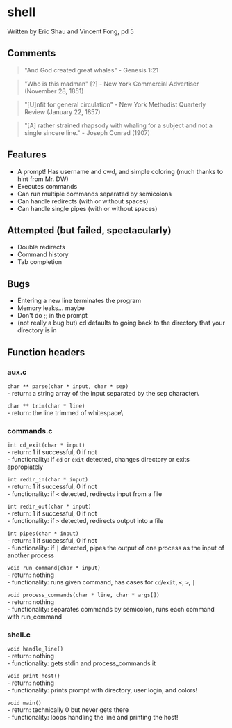 # shell
Written by Eric Shau and Vincent Fong, pd 5

## Comments

> "And God created great whales" - Genesis 1:21

> "Who is this madman" [?] - New York Commercial Advertiser (November 28, 1851)

> "[U]nfit for general circulation" - New York Methodist Quarterly Review (January 22, 1857)

> "[A] rather strained rhapsody with whaling for a subject and not a single sincere line." - Joseph Conrad (1907)

## Features
- A prompt! Has username and cwd, and simple coloring (much thanks to hint from Mr. DW)
- Executes commands
- Can run multiple commands separated by semicolons
- Can handle redirects (with or without spaces)
- Can handle single pipes (with or without spaces)

## Attempted (but failed, spectacularly)
- Double redirects
- Command history
- Tab completion

## Bugs
- Entering a new line terminates the program
- Memory leaks... maybe
- Don't do ;; in the prompt
- (not really a bug but) cd defaults to going back to the directory that your directory is in

## Function headers

### aux.c
`char ** parse(char * input, char * sep)`\
        - return: a string array of the input separated by the sep character\

`char ** trim(char * line)`\
        - return: the line trimmed of whitespace\

### commands.c
`int cd_exit(char * input)`\
        - return: 1 if successful, 0 if not\
        - functionality: if `cd` or `exit` detected, changes directory or exits appropiately

`int redir_in(char * input)`\
        - return: 1 if successful, 0 if not\
        - functionality: if `<` detected, redirects input from a file

`int redir_out(char * input)`\
        - return: 1 if successful, 0 if not\
        - functionality: if `>` detected, redirects output into a file

`int pipes(char * input)`\
        - return: 1 if successful, 0 if not\
        - functionality: if `|` detected, pipes the output of one process as the input of another process

`void run_command(char * input)`\
        - return: nothing\
        - functionality: runs given command, has cases for `cd`/`exit`, `<`, `>`, `|`

`void process_commands(char * line, char * args[])`\
        - return: nothing\
        - functionality: separates commands by semicolon, runs each command with run_command

### shell.c
`void handle_line()`\
        - return: nothing\
        - functionality: gets stdin and process_commands it

`void print_host()`\
        - return: nothing\
        - functionality: prints prompt with directory, user login, and colors!

`void main()`\
        - return: technically 0 but never gets there\
        - functionality: loops handling the line and printing the host!
